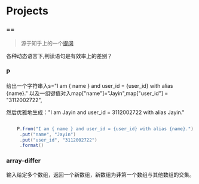 Projects
===

### ==
> 源于知乎上的一个[提问](http://www.zhihu.com/question/23924456)

各种动态语言下,判读语句是有效率上的差别？


### P
给出一个字符串入s="I am { name } and user_id = {user_id} with alias {name}."
以及一组键值对入map["name"]="Jayin",map["user_id"] = "3112002722",

然后优雅地生成："I am Jayin and user_id = 3112002722 with alias Jayin."  
```java

	P.from("I am { name } and user_id = {user_id} with alias {name}.")
	 .put("name", "Jayin")
	 .put("user_id", "3112002722")
	 .format()
```

### array-differ
输入给定多个数组，返回一个新数组，新数组为**非**第一个数组与其他数组的交集。